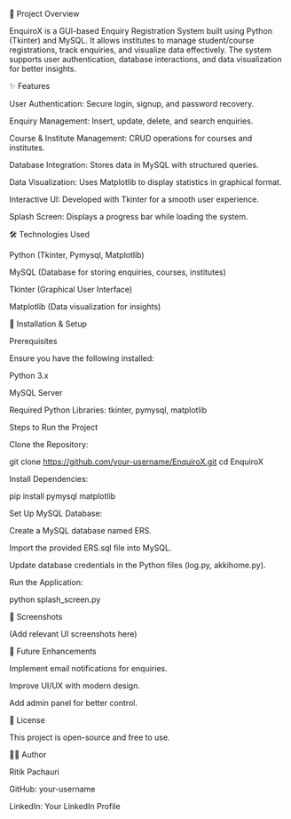 📌 Project Overview

EnquiroX is a GUI-based Enquiry Registration System built using Python (Tkinter) and MySQL. It allows institutes to manage student/course registrations, track enquiries, and visualize data effectively. The system supports user authentication, database interactions, and data visualization for better insights.

✨ Features

User Authentication: Secure login, signup, and password recovery.

Enquiry Management: Insert, update, delete, and search enquiries.

Course & Institute Management: CRUD operations for courses and institutes.

Database Integration: Stores data in MySQL with structured queries.

Data Visualization: Uses Matplotlib to display statistics in graphical format.

Interactive UI: Developed with Tkinter for a smooth user experience.

Splash Screen: Displays a progress bar while loading the system.

🛠️ Technologies Used

Python (Tkinter, Pymysql, Matplotlib)

MySQL (Database for storing enquiries, courses, institutes)

Tkinter (Graphical User Interface)

Matplotlib (Data visualization for insights)

🚀 Installation & Setup

Prerequisites

Ensure you have the following installed:

Python 3.x

MySQL Server

Required Python Libraries: tkinter, pymysql, matplotlib

Steps to Run the Project

Clone the Repository:

git clone https://github.com/your-username/EnquiroX.git
cd EnquiroX

Install Dependencies:

pip install pymysql matplotlib

Set Up MySQL Database:

Create a MySQL database named ERS.

Import the provided ERS.sql file into MySQL.

Update database credentials in the Python files (log.py, akkihome.py).

Run the Application:

python splash_screen.py

📸 Screenshots

(Add relevant UI screenshots here)

📌 Future Enhancements

Implement email notifications for enquiries.

Improve UI/UX with modern design.

Add admin panel for better control.

📜 License

This project is open-source and free to use.

👨‍💻 Author

Ritik Pachauri

GitHub: your-username

LinkedIn: Your LinkedIn Profile

